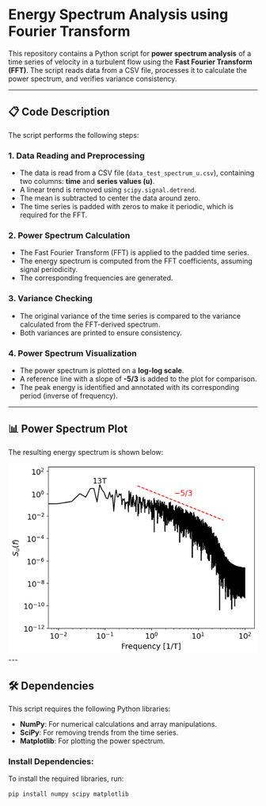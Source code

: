# Energy Spectrum Analysis using Fourier Transform

This repository contains a Python script for **power spectrum analysis** of a time series of velocity in a turbulent flow using the **Fast Fourier Transform (FFT)**. The script reads data from a CSV file, processes it to calculate the power spectrum, and verifies variance consistency.

---

## 📋 **Code Description**

The script performs the following steps:

### 1. **Data Reading and Preprocessing**
- The data is read from a CSV file (`data_test_spectrum_u.csv`), containing two columns: **time** and **series values (u)**.
- A linear trend is removed using `scipy.signal.detrend`.
- The mean is subtracted to center the data around zero.
- The time series is padded with zeros to make it periodic, which is required for the FFT.

### 2. **Power Spectrum Calculation**
- The Fast Fourier Transform (FFT) is applied to the padded time series.
- The energy spectrum is computed from the FFT coefficients, assuming signal periodicity.
- The corresponding frequencies are generated.

### 3. **Variance Checking**
- The original variance of the time series is compared to the variance calculated from the FFT-derived spectrum.
- Both variances are printed to ensure consistency.

### 4. **Power Spectrum Visualization**
- The power spectrum is plotted on a **log-log scale**.
- A reference line with a slope of **-5/3** is added to the plot for comparison.
- The peak energy is identified and annotated with its corresponding period (inverse of frequency).

---

## 📊 **Power Spectrum Plot**

The resulting energy spectrum is shown below:

![Energy Spectrum](fig_spectrum_u.png)---

## 🛠️ **Dependencies**

This script requires the following Python libraries:

- **NumPy**: For numerical calculations and array manipulations.
- **SciPy**: For removing trends from the time series.
- **Matplotlib**: For plotting the power spectrum.

### Install Dependencies:
To install the required libraries, run:

```bash
pip install numpy scipy matplotlib
